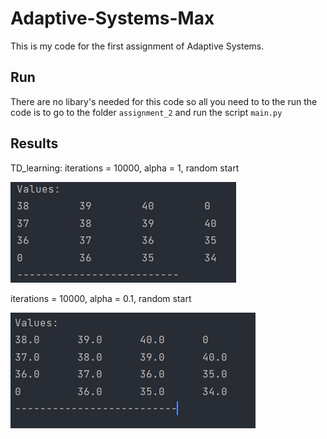 # Adaptive-Systems-Max
This is my code for the first assignment of Adaptive Systems. 

## Run
There are no libary's needed for this code so all you need to to the run the code is to go to the folder `assignment_2`
and run the script `main.py`

## Results

TD_learning:
iterations = 10000, alpha = 1, random start 

![results part 1](https://github.com/Max2411/Adaptive-Systems-Max/blob/main/documentation_assignment_2/td_apha_1.PNG)

iterations = 10000, alpha = 0.1, random start 

![results part 2](https://github.com/Max2411/Adaptive-Systems-Max/blob/main/documentation_assignment_2/td_apha_0_1.PNG)
